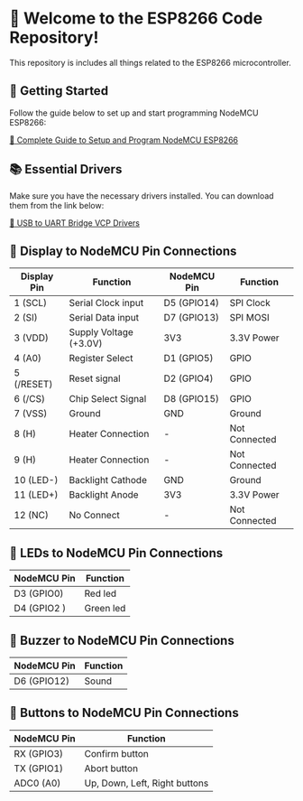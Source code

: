 # 🚀 Welcome to the ESP8266 Code Repository!

This repository is includes all things related to the ESP8266 microcontroller.

## 🎯 Getting Started

Follow the guide below to set up and start programming NodeMCU ESP8266:

[🔗 Complete Guide to Setup and Program NodeMCU ESP8266](https://www.youtube.com/watch?v=YN522_npNqs)

## 📚 Essential Drivers

Make sure you have the necessary drivers installed. You can download them from the link below:

[🔗 USB to UART Bridge VCP Drivers](https://www.silabs.com/developers/usb-to-uart-bridge-vcp-drivers?tab=downloads)

## 📌 Display to NodeMCU Pin Connections

| Display Pin | Function              | NodeMCU Pin | Function       |
|-------------|-----------------------|-------------|----------------|
| 1 (SCL)     | Serial Clock input    | D5 (GPIO14) | SPI Clock      |
| 2 (SI)      | Serial Data input     | D7 (GPIO13) | SPI MOSI       |
| 3 (VDD)     | Supply Voltage (+3.0V)| 3V3         | 3.3V Power     |
| 4 (A0)      | Register Select       | D1 (GPIO5)  | GPIO           |
| 5 (/RESET)  | Reset signal          | D2 (GPIO4)  | GPIO           |
| 6 (/CS)     | Chip Select Signal    | D8 (GPIO15) | GPIO           |
| 7 (VSS)     | Ground                | GND         | Ground         |
| 8 (H)       | Heater Connection     | -           | Not Connected  |
| 9 (H)       | Heater Connection     | -           | Not Connected  |
| 10 (LED-)   | Backlight Cathode     | GND         | Ground         |
| 11 (LED+)   | Backlight Anode       | 3V3         | 3.3V Power     |
| 12 (NC)     | No Connect            | -           | Not Connected  |

## 📌 LEDs to NodeMCU Pin Connections

| NodeMCU Pin | Function       |
|-------------|----------------|
| D3 (GPIO0)  | Red led        |
| D4 (GPIO2 ) | Green led      |

## 📌 Buzzer to NodeMCU Pin Connections

| NodeMCU Pin | Function       |
|-------------|----------------|
| D6 (GPIO12) | Sound          |

## 📌 Buttons to NodeMCU Pin Connections

| NodeMCU Pin | Function       |
|-------------|----------------|
| RX (GPIO3)  | Confirm button |
| TX (GPIO1)  | Abort button   |
| ADC0 (A0)   | Up, Down, Left, Right buttons |

